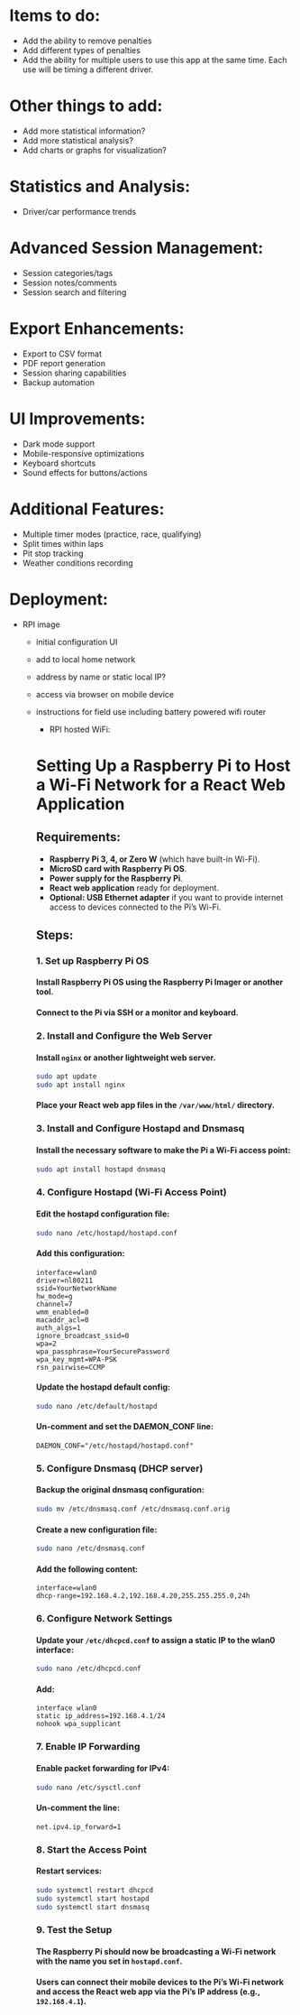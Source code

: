 # Items to do:
- Add the ability to remove penalties
- Add different types of penalties
- Add the ability for multiple users to use this app at the same time. Each use will be timing a different driver.

# Other things to add:
- Add more statistical information?
- Add more statistical analysis?
- Add charts or graphs for visualization?

# Statistics and Analysis:
- Driver/car performance trends

# Advanced Session Management:
- Session categories/tags
- Session notes/comments
- Session search and filtering

# Export Enhancements:
- Export to CSV format
- PDF report generation
- Session sharing capabilities
- Backup automation

# UI Improvements:
- Dark mode support
- Mobile-responsive optimizations
- Keyboard shortcuts
- Sound effects for buttons/actions

# Additional Features:
- Multiple timer modes (practice, race, qualifying)
- Split times within laps
- Pit stop tracking
- Weather conditions recording

# Deployment:
- RPI image
    - initial configuration UI
    - add to local home network
    - address by name or static local IP?
    - access via browser on mobile device
    - instructions for field use including battery powered wifi router
        - RPI hosted WiFi:
        # Setting Up a Raspberry Pi to Host a Wi-Fi Network for a React Web Application
        ## Requirements:
        - **Raspberry Pi 3, 4, or Zero W** (which have built-in Wi-Fi).
        - **MicroSD card with Raspberry Pi OS**.
        - **Power supply for the Raspberry Pi**.
        - **React web application** ready for deployment.
        - **Optional: USB Ethernet adapter** if you want to provide internet access to devices connected to the Pi’s Wi-Fi.

        ## Steps:

        ### 1. Set up Raspberry Pi OS
        #### Install Raspberry Pi OS using the Raspberry Pi Imager or another tool.
        #### Connect to the Pi via SSH or a monitor and keyboard.

        ### 2. Install and Configure the Web Server
        #### Install `nginx` or another lightweight web server.
        ```bash
        sudo apt update
        sudo apt install nginx
        ```
        #### Place your React web app files in the `/var/www/html/` directory.

        ### 3. Install and Configure Hostapd and Dnsmasq
        #### Install the necessary software to make the Pi a Wi-Fi access point:
        ```bash
        sudo apt install hostapd dnsmasq
        ```

        ### 4. Configure Hostapd (Wi-Fi Access Point)
        #### Edit the hostapd configuration file:
        ```bash
        sudo nano /etc/hostapd/hostapd.conf
        ```
        #### Add this configuration:
        ```
        interface=wlan0
        driver=nl80211
        ssid=YourNetworkName
        hw_mode=g
        channel=7
        wmm_enabled=0
        macaddr_acl=0
        auth_algs=1
        ignore_broadcast_ssid=0
        wpa=2
        wpa_passphrase=YourSecurePassword
        wpa_key_mgmt=WPA-PSK
        rsn_pairwise=CCMP
        ```
        #### Update the hostapd default config:
        ```bash
        sudo nano /etc/default/hostapd
        ```
        #### Un-comment and set the DAEMON_CONF line:
        ```
        DAEMON_CONF="/etc/hostapd/hostapd.conf"
        ```

        ### 5. Configure Dnsmasq (DHCP server)
        #### Backup the original dnsmasq configuration:
        ```bash
        sudo mv /etc/dnsmasq.conf /etc/dnsmasq.conf.orig
        ```
        #### Create a new configuration file:
        ```bash
        sudo nano /etc/dnsmasq.conf
        ```
        #### Add the following content:
        ```
        interface=wlan0
        dhcp-range=192.168.4.2,192.168.4.20,255.255.255.0,24h
        ```

        ### 6. Configure Network Settings
        #### Update your `/etc/dhcpcd.conf` to assign a static IP to the wlan0 interface:
        ```bash
        sudo nano /etc/dhcpcd.conf
        ```
        #### Add:
        ```
        interface wlan0
        static ip_address=192.168.4.1/24
        nohook wpa_supplicant
        ```

        ### 7. Enable IP Forwarding
        #### Enable packet forwarding for IPv4:
        ```bash
        sudo nano /etc/sysctl.conf
        ```
        #### Un-comment the line:
        ```
        net.ipv4.ip_forward=1
        ```

        ### 8. Start the Access Point
        #### Restart services:
        ```bash
        sudo systemctl restart dhcpcd
        sudo systemctl start hostapd
        sudo systemctl start dnsmasq
        ```

        ### 9. Test the Setup
        #### The Raspberry Pi should now be broadcasting a Wi-Fi network with the name you set in `hostapd.conf`.
        #### Users can connect their mobile devices to the Pi’s Wi-Fi network and access the React web app via the Pi’s IP address (e.g., `192.168.4.1`).